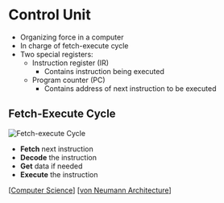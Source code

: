 # Control Unit

- Organizing force in a computer
- In charge of fetch-execute cycle
- Two special registers:
  - Instruction register (IR)
    - Contains instruction being executed
  - Program counter (PC)
    - Contains address of next instruction to be executed

## Fetch-Execute Cycle

![Fetch-execute Cycle](/assets/second-brain/2020-09-28-17-32-09.png)

- **Fetch** next instruction
- **Decode** the instruction
- **Get** data if needed
- **Execute** the instruction

[[Computer Science]] [[von Neumann Architecture]]

[//begin]: # "Autogenerated link references for markdown compatibility"
[Computer Science]: computer-science "Computer Science"
[von Neumann Architecture]: von-neumann-architecture "von Neumann Architecture"
[//end]: # "Autogenerated link references"